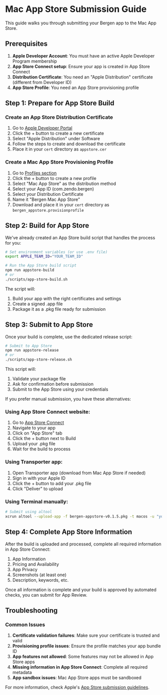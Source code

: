 # Mac App Store Submission Guide

This guide walks you through submitting your Bergen app to the Mac App Store.

## Prerequisites

1. **Apple Developer Account**: You must have an active Apple Developer Program membership
2. **App Store Connect setup**: Ensure your app is created in App Store Connect
3. **Distribution Certificate**: You need an "Apple Distribution" certificate (different from Developer ID)
4. **App Store Profile**: You need an App Store provisioning profile

## Step 1: Prepare for App Store Build

### Create an App Store Distribution Certificate

1. Go to [Apple Developer Portal](https://developer.apple.com/account/resources/certificates/list)
2. Click the + button to create a new certificate
3. Select "Apple Distribution" under Software
4. Follow the steps to create and download the certificate
5. Place it in your `cert` directory as `appstore.cer`

### Create a Mac App Store Provisioning Profile

1. Go to [Profiles section](https://developer.apple.com/account/resources/profiles/list)
2. Click the + button to create a new profile
3. Select "Mac App Store" as the distribution method
4. Select your App ID (com.zendo.bergen)
5. Select your Distribution Certificate
6. Name it "Bergen Mac App Store"
7. Download and place it in your `cert` directory as `bergen_appstore.provisionprofile`

## Step 2: Build for App Store

We've already created an App Store build script that handles the process for you:

```bash
# Set environment variables (or use .env file)
export APPLE_TEAM_ID="YOUR_TEAM_ID" 

# Run the App Store build script
npm run appstore-build
# or
./scripts/app-store-build.sh
```

The script will:
1. Build your app with the right certificates and settings
2. Create a signed .app file
3. Package it as a .pkg file ready for submission

## Step 3: Submit to App Store

Once your build is complete, use the dedicated release script:

```bash
# Submit to App Store
npm run appstore-release
# or
./scripts/app-store-release.sh
```

This script will:
1. Validate your package file
2. Ask for confirmation before submission
3. Submit to the App Store using your credentials

If you prefer manual submission, you have these alternatives:

### Using App Store Connect website:

1. Go to [App Store Connect](https://appstoreconnect.apple.com/)
2. Navigate to your app
3. Click on "App Store" tab
4. Click the + button next to Build
5. Upload your .pkg file
6. Wait for the build to process

### Using Transporter app:

1. Open Transporter app (download from Mac App Store if needed)
2. Sign in with your Apple ID
3. Click the + button to add your .pkg file
4. Click "Deliver" to upload

### Using Terminal manually:

```bash
# Submit using altool
xcrun altool --upload-app -f bergen-appstore-v0.1.5.pkg -t macos -u "your.apple.id@email.com" -p "app-specific-password"
```

## Step 4: Complete App Store Information

After the build is uploaded and processed, complete all required information in App Store Connect:

1. App Information
2. Pricing and Availability 
3. App Privacy
4. Screenshots (at least one)
5. Description, keywords, etc.

Once all information is complete and your build is approved by automated checks, you can submit for App Review.

## Troubleshooting

### Common Issues

1. **Certificate validation failures**: Make sure your certificate is trusted and valid
2. **Provisioning profile issues**: Ensure the profile matches your app bundle ID
3. **App features not allowed**: Some features may not be allowed in App Store apps
4. **Missing information in App Store Connect**: Complete all required metadata
5. **App sandbox issues**: Mac App Store apps must be sandboxed

For more information, check Apple's [App Store submission guidelines](https://developer.apple.com/app-store/review/guidelines/).